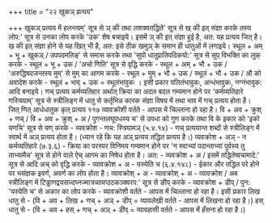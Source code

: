 +++
title = "२२ खुकञ् प्रत्यय"

+++
खुकञ् प्रत्यय में हलन्त्यम्' सूत्र से ञ् की तथा लशक्वतद्धिते' सूत्र से ख् की इत् संज्ञा करके तस्य लोप:' सूत्र से उनका लोप करके 'उक' शेष बचाइये।
इसमें ञ् की इत् संज्ञा हुई है, अत: यह प्रत्यय जित् है। ख की इत् संज्ञा होने से यह खित् भी है, अत: इसे ठीक खमुञ् के समान ही धातुओं में लगाइये।
स्थूल + अम् + भू + खुकञ् /
उपपदमतिङ्' से समास करके तथा 'सुपो धातुप्रातिपदिकयो:' सूत्र से सुप् विभक्ति का लुक् करके - स्थूल + भू + उक / 'अचो णिति' सूत्र से वृद्धि करके - स्थूल + अम् + भौ + उक / 'अरुद्धिषदजन्तस्य मुम्' से मुम् का आगम करके - स्थूल + मुम् + भौ + उक / स्थूलं + भौ + उक / औ को अवादेश करके - स्थूलं + भाव् + उक = स्थूलंभावुकः । इसी प्रकार पलितंभावुकः, अन्धंभावुकः, नग्नंभावुक: आदि बनाइये।
णच् प्रत्यय कर्मव्यतिहार अर्थात् क्रिया का अदल बदल गम्यमान होने पर 'कर्मव्यतिहारे णस्त्रियाम्' सूत्र से स्त्रीलिङ्ग में धातु से कर्तृभिन्न कारक संज्ञा विषय में तथा भाव में णच् प्रत्यय होता है।
जित् णित् आर्धधातुक कृत् प्रत्यय
११७
व्यावक्रोशी वर्तते - आपस में चिल्लाना हो रहा है। वि + अव + क्रुश् + णच् / वि + अव + क्रुश् + अ / पुगन्तलघूपधस्य च' से उपधा को गुण करके तथा वि के इकार को 'इको यणचि' सूत्र से यण् करके - व्यवक्रोश -
णच: स्त्रियामञ् (५.४.१४) - णच् प्रत्ययान्त शब्दों से स्त्रीलिङ्ग में स्वार्थ में अञ् प्रत्यय होता है। (ध्यान रहे कि यह अञ् प्रत्यय तद्धित प्रत्यय है।)
व्यवक्रोश + अञ् -
न कर्मव्यतिहारे (७.३.६) - क्रिया का परस्पर विनिमय गम्यमान होने पर 'न स्वाभ्यां पदान्ताभ्यां पूर्वस्य तु ताभ्यामैच' सूत्र से होने वाले ऐच् आगम का निषेध होता है। अत: -
व्यवक्रोश + अ / इसमें तद्धितेष्वचामादे:' सूत्र से आदि अच् को वृद्धि करके - व्यावक्रोश + अ -
यस्येति च (६.४.१४८) - ईकार और तद्धित परे होने पर भसंज्ञक इवर्ण, अवर्ण का लोप होता है। व्यावक्रोश् + अ - व्यावक्रोश् + अ - व्यावक्रोश / अब स्त्रीलिङ्ग में टिड्ढाणद्वयसज्दघ्नज्मात्रच्तयप्ठठकञ्क्वरप:' सूत्र से ङीप् करके - व्यावक्रोश + डीप् / पुन: 'यस्येति च' से अकार का लोप करके - व्यावक्रोशी वर्तते - आपस में चिल्लाना हो रहा है।
इसी प्रकार लिख धातु से - (वि + अव + लिख + णच् + अञ् + डीप् = व्यावलेखी वर्तते - आपस में लिखना हो रहा है।)
हस् धातु से - (वि + अव + हस् + णच् + अञ् + डीप् = व्यावहासी वर्तते - आपस में हँसना हो रहा है।)
